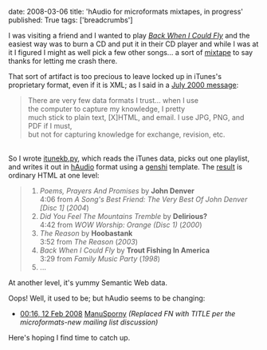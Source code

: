 date: 2008-03-06
title: 'hAudio for microformats mixtapes, in progress'
published: True
tags: ['breadcrumbs']

<p>I was visiting a friend and I wanted to play <a href="http://musicbrainz.org/track/912f64bc-30a0-4eb1-a143-572a23e00f67.html" title="#  Back When I Could Fly  by Trout Fishing In America"><cite class="fn">Back When I Could Fly</cite></a> and the easiest way was to burn a CD and put it in their CD player and while I was at it I figured I might as well pick a few other songs... a sort of <a href="http://en.wikipedia.org/wiki/Mixtape">mixtape</a> to say thanks for letting me crash there.</p><p>That sort of artifact is too precious to leave locked up in iTunes&#39;s proprietary format, even if it is XML; as I said in a <a href="http://lists.w3.org/Archives/Public/www-rdf-interest/2000Jul/0020.html">July 2000 message</a>: </p><blockquote>There are very few data formats I trust... when I use<br />the computer to capture my knowledge, I pretty<br />much stick to plain text, [X]HTML, and email. I use JPG, PNG, and PDF if I must,<br />but not for capturing knowledge for exchange, revision, etc.</blockquote><p><cite class="fn"></cite><br />So I wrote <a href="http://homer.w3.org/~connolly/projects/palmagent/file/b1668055c25d/itunekb.py">itunekb.py</a>, which reads the iTunes data, picks out one playlist, and writes it out in <a href="http://microformats.org/wiki/haudio">hAudio</a> format using a <a href="http://pypi.python.org/pypi/Genshi/">genshi</a> template. The <a href="http://dm93.org/2007wowy/three-chords-and-the-truth.html">result</a> is ordinary HTML at one level:</p><blockquote> <!-- assume just one playlist for now@@ -->   <ol><li>      <cite class="fn">Poems, Prayers And Promises</cite>      by <strong class="contributor">John Denver</strong>      <br />   4:06      from <cite class="album">A Song&#39;s Best Friend: The Very Best Of John Denver [Disc 1]</cite> (<em class="year">2004</em>)    </li><li>      <cite class="fn">Did You Feel The Mountains Tremble</cite>      by <strong class="contributor">Delirious?</strong>      <br />   4:42      from <cite class="album">WOW Worship: Orange (Disc 1)</cite> (<em class="year">2000</em>)    </li><li>      <cite class="fn">The Reason</cite>      by <strong class="contributor">Hoobastank</strong>      <br />   3:52      from <cite class="album">The Reason</cite> (<em class="year">2003</em>)    </li><li>      <cite class="fn">Back When I Could Fly</cite>      by <strong class="contributor">Trout Fishing In America</strong>      <br />   3:29      from <cite class="album">Family Music Party</cite> (<em class="year">1998</em>)</li><li>...<br /></li></ol></blockquote><p>At another level, it&#39;s yummy Semantic Web data.</p><p>Oops! Well, it used to be; but hAudio seems to be changing:</p><ul><li> <a href="http://microformats.org/wiki?title=haudio&amp;oldid=25667#Formatted_Name" title="haudio">00:16, 12 Feb 2008</a> <span class="user"><a href="http://microformats.org/wiki/User:ManuSporny" title="User:ManuSporny">ManuSporny</a></span> <em>(Replaced FN with TITLE per the microformats-new mailing list discussion)</em> </li></ul><p>Here&#39;s hoping I find time to catch up. </p>